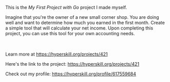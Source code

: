 This is the *My First Project with Go* project I made myself.


<p>Imagine that you're the owner of a new small corner shop. You are doing well and want to determine how much you earned in the first month. Create a simple tool that will calculate your net income. Upon completing this project, you can use this tool for your own accounting needs.</p><br/><br/>Learn more at <a href="https://hyperskill.org/projects/421?utm_source=ide&utm_medium=ide&utm_campaign=ide&utm_content=project-card">https://hyperskill.org/projects/421</a>

Here's the link to the project: https://hyperskill.org/projects/421

Check out my profile: https://hyperskill.org/profile/617559684